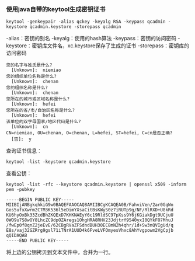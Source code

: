 ###  使用java自带的keytool生成密钥证书

``` shell
keytool -genkeypair -alias qckey -keyalg RSA -keypass qcadmin -keystore qcadmin.keystore -storepass qcadmin
```

-alias：密钥的别名
-keyalg：使用的hash算法
-keypass：密钥的访问密码
-keystore：密钥库文件名，xc.keystore保存了生成的证书
-storepass：密钥库的访问密码

``` shell
您的名字与姓氏是什么?
  [Unknown]:  niemiao
您的组织单位名称是什么?
  [Unknown]:  chenan
您的组织名称是什么?
  [Unknown]:  chenan
您所在的城市或区域名称是什么?
  [Unknown]:  hefei
您所在的省/市/自治区名称是什么?
  [Unknown]:  hefei
该单位的双字母国家/地区代码是什么?
  [Unknown]:  cn
CN=niemiao, OU=chenan, O=chenan, L=hefei, ST=hefei, C=cn是否正确?
  [否]:  y
```

查询证书信息：

``` shell
keytool -list -keystore qcadmin.keystore
```

查看公钥：

   ``` shell
keytool -list -rfc --keystore qcadmin.keystore | openssl x509 -inform pem -pubkey
   ```

```shell
-----BEGIN PUBLIC KEY-----
MIIBIjANBgkqhkiG9w0BAQEFAAOCAQ8AMIIBCgKCAQEA0B/FahviVen/2ar0GqWn
Gos5ufxXwrm2C7M3K536l5eDimYXsaCitBsKWyS0z7iRUTp9g/NF/RlRXD+U8kRd
KU6hyOxBk33ZcdBhZKQExD7KHKNAEyY6c19RldSC97pXss9Y6jKGiakDgt9UCjuU
0WO9u7S8wOY8LhcZC9dpOZAregs1OhgHRA8RHV23Jdjtrf9540yxI0QYkFO7MhuJ
/fwEp0f8qnZ2jeEvE/62CBgRVaZFSdndBUH30EC8mN2h4qhr/1d+Sw3nQVIgUd/q
E8s/vaj32GZRrg9gsl71iTNrA1UUD4k6FveLVFOmyesVhxc8AhYvgpowm2VgCpjb
qQIDAQAB
-----END PUBLIC KEY-----
```

将上边的公钥拷贝到文本文件中，合并为一行。